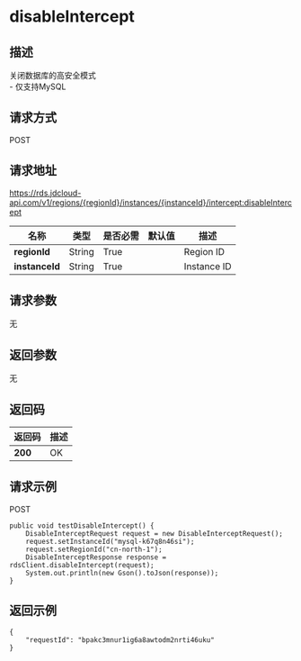 # disableIntercept


## 描述
关闭数据库的高安全模式<br>- 仅支持MySQL

## 请求方式
POST

## 请求地址
https://rds.jdcloud-api.com/v1/regions/{regionId}/instances/{instanceId}/intercept:disableIntercept

|名称|类型|是否必需|默认值|描述|
|---|---|---|---|---|
|**regionId**|String|True| |Region ID|
|**instanceId**|String|True| |Instance ID|

## 请求参数
无


## 返回参数
无


## 返回码
|返回码|描述|
|---|---|
|**200**|OK|

## 请求示例
POST
```
public void testDisableIntercept() {
    DisableInterceptRequest request = new DisableInterceptRequest();
    request.setInstanceId("mysql-k67q8n46si");
    request.setRegionId("cn-north-1");
    DisableInterceptResponse response = rdsClient.disableIntercept(request);
    System.out.println(new Gson().toJson(response));
}

```

## 返回示例
```
{
    "requestId": "bpakc3mnur1ig6a8awtodm2nrti46uku"
}
```
